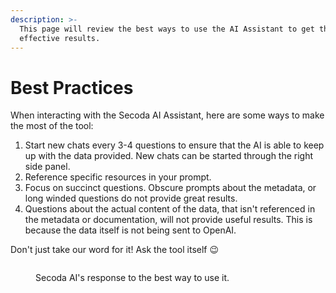 ```yaml
---
description: >-
  This page will review the best ways to use the AI Assistant to get the most
  effective results.
---
```


# Best Practices

When interacting with the Secoda AI Assistant, here are some ways to make the most of the tool:

1. Start new chats every 3-4 questions to ensure that the AI is able to keep up with the data provided. New chats can be started through the right side panel.
2. Reference specific resources in your prompt.&#x20;
3. Focus on succinct questions. Obscure prompts about the metadata, or long winded questions do not provide great results.
4. Questions about the actual content of the data, that isn't referenced in the metadata or documentation, will not provide useful results. This is because the data itself is not being sent to OpenAI.

Don't just take our word for it! Ask the tool itself :wink:

<figure><img src="https://secoda-public-media-assets.s3.amazonaws.com/Screenshot%202023-04-26%20at%203.21.49%20PM.png" alt=""><figcaption><p>Secoda AI's response to the best way to use it.</p></figcaption></figure>

